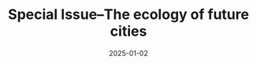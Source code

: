 ---
title: "Special Issue–The ecology of future cities"
collection: publications
permalink: /publication/2025-future-cities
excerpt: 'This special issue explores ecological perspectives on future urban environments.'
date: 2025-01-02
venue: 'Basic and Applied Ecology'
paperurl: 'https://www.sciencedirect.com/science/article/pii/S1439179125000039'
citation: 'Casanelles-Abella, J., & Egerer, M. (2025). Special Issue–The ecology of future cities. Basic and Applied Ecology.'
category: 'manuscripts'
--- 